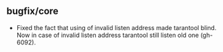 ## bugfix/core

* Fixed the fact that using of invalid listen address made
  tarantool blind. Now in case of invalid listen address
  tarantool still listen old one (gh-6092).